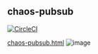 ## chaos-pubsub
[![CircleCI](https://circleci.com/gh/rerost/chaos-pubsub/tree/master.svg?style=svg)](https://circleci.com/gh/rerost/chaos-pubsub/tree/master)

[chaos-pubsub.html](https://drive.google.com/file/d/1CK2mxb39TNSWV3gOeDqZp9a7ZlnoB0_d/view?usp=sharing)
![image](https://user-images.githubusercontent.com/5201588/52575416-833c8e00-2e61-11e9-95e7-dfae43f7b632.png)

